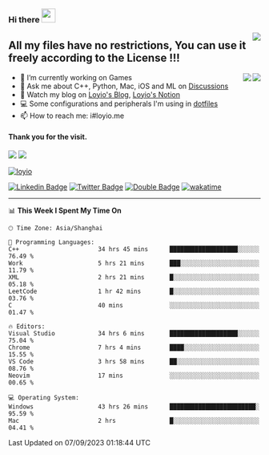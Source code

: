 <h3 align="left">Hi there <img src="https://media.giphy.com/media/hvRJCLFzcasrR4ia7z/giphy.gif" width="28"></h3>
<a align="right" href="https://github.com/loyio/loyio/blob/master/STAR/README.md"><img align="right" src="https://img.shields.io/badge/LOYIO-STAR-green" /></a>

## All my files have no restrictions, You can use it freely according to the License !!!

<a href="https://github.com/loyio#gh-light-mode-only">
     <img align="right"  src="https://loy-readme.vercel.app/api/top-langs/?username=loyio&langs_count=6&hide=css,html,jupyter%20notebook" />
</a>

<a href="https://github.com/loyio#gh-dark-mode-only">
  <img align="right"  src="https://loy-readme.vercel.app/api/top-langs/?username=loyio&langs_count=6&theme=slateorange&hide=css,html,jupyter%20notebook" />
</a>



- 🔭 I’m currently working on Games
- 💬 Ask me about C++, Python, Mac, iOS and ML on [Discussions](https://github.com/loyio/blog/discussions)
- 📔 Watch my blog on [Loyio's Blog](https://loyio.me), [Loyio's Notion](https://loyio.notion.site/loyio/Loyio-s-Dashboard-2f56bd29222a445ea9d9e8802a1ac83b)
- 💻 Some configurations and peripherals I'm using in [dotfiles](https://github.com/loyio/dotfiles)
- 📫 How to reach me: i#loyio.me


#### Thank you for the visit.
<img src="http://profile-counter.glitch.me/loyio/count.svg" />

<img src="https://loy-readme.vercel.app/api?username=loyio&show_icons=true&hide=stars&include_all_commits=true&hide_title=true&theme=slateorange" />

     

[![loyio](https://github-profile-trophy.vercel.app/?username=loyio&theme=onedark&column=4)](https://github.com/loyio)

[![Linkedin Badge](https://img.shields.io/badge/-@loyio-0077b5?style=flat-square&logo=Linkedin&logoColor=white&labelColor=0077b5&link=https://www.linkedin.com/in/loyio-hex-363172158/)](https://www.linkedin.com/in/loyio-hex-363172158/)
[![Twitter Badge](https://img.shields.io/badge/-@loyiome-1ca0f1?style=flat-square&labelColor=1ca0f1&logo=twitter&logoColor=white&link=https://twitter.com/loyiome)](https://twitter.com/loyiome)
[![Double Badge](https://img.shields.io/badge/@loyio-007722?style=flat&logo=Douban&logoColor=white)](https://www.douban.com/people/susmote)
[![wakatime](https://wakatime.com/badge/user/c0ddc104-5a20-41d1-ab9a-c4d9ea20a4d9.svg)](https://wakatime.com/@c0ddc104-5a20-41d1-ab9a-c4d9ea20a4d9)

-------
<!--START_SECTION:waka-->
📊 **This Week I Spent My Time On** 

```text
🕑︎ Time Zone: Asia/Shanghai

💬 Programming Languages: 
C++                      34 hrs 45 mins      ███████████████████░░░░░░   76.49 % 
Work                     5 hrs 21 mins       ███░░░░░░░░░░░░░░░░░░░░░░   11.79 % 
XML                      2 hrs 21 mins       █░░░░░░░░░░░░░░░░░░░░░░░░   05.18 % 
LeetCode                 1 hr 42 mins        █░░░░░░░░░░░░░░░░░░░░░░░░   03.76 % 
C                        40 mins             ░░░░░░░░░░░░░░░░░░░░░░░░░   01.47 % 

🔥 Editors: 
Visual Studio            34 hrs 6 mins       ███████████████████░░░░░░   75.04 % 
Chrome                   7 hrs 4 mins        ████░░░░░░░░░░░░░░░░░░░░░   15.55 % 
VS Code                  3 hrs 58 mins       ██░░░░░░░░░░░░░░░░░░░░░░░   08.76 % 
Neovim                   17 mins             ░░░░░░░░░░░░░░░░░░░░░░░░░   00.65 % 

💻 Operating System: 
Windows                  43 hrs 26 mins      ████████████████████████░   95.59 % 
Mac                      2 hrs               █░░░░░░░░░░░░░░░░░░░░░░░░   04.41 % 
```


 Last Updated on 07/09/2023 01:18:44 UTC
<!--END_SECTION:waka-->
